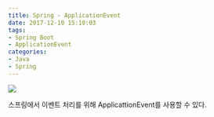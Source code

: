 ```yaml
---
title: Spring - ApplicationEvent
date: 2017-12-10 15:10:03
tags:
- Spring Boot
- ApplicationEvent
categories:
- Java
- Spring
---
```


![](/images/spring/spring-ecosystem.jpg)

스프링에서 이벤트 처리를 위해 ApplicattionEvent를 사용할 수 있다.
